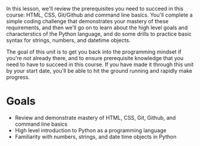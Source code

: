 In this lesson, we'll review the prerequisites you need to succeed in this course: HTML, CSS, Git/Github and command line basics. You'll complete a simple coding challenge that demonstrates your mastery of these requirements, and then we'll go on to learn about the high level goals and characterstics of the Python language, and do some drills to practice basic syntax for strings, numbers, and datetime objects.

The goal of this unit is to get you back into the programming mindset if you're not already there, and to ensure prerequisite knowledge that you need to have to succeed in this course. If you have made it through this unit by your start date, you'll be able to hit the ground running and rapidly make progress.

# Goals

*   Review and demonstrate mastery of HTML, CSS, Git, Github, and command line basics
*   High level introduction to Python as a programming language
*   Familiarity with numbers, strings, and date time objects in Python